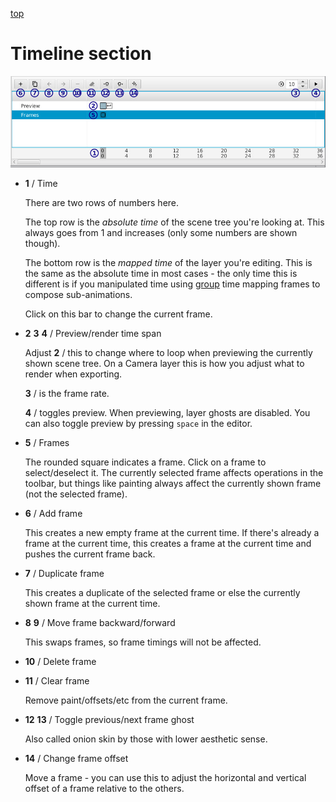 [top](userguide.md)

# Timeline section

![Timeline section](timeline.jpg)

* **1** / Time

   There are two rows of numbers here.

   The top row is the _absolute time_ of the scene tree you're looking at.  This always goes from 1 and increases (only some numbers are shown though).

   The bottom row is the _mapped time_ of the layer you're editing.  This is the same as the absolute time in most cases - the only time this is different is if you manipulated time using [group](group_layer.md) time mapping frames to compose sub-animations.

   Click on this bar to change the current frame.

* **2** **3** **4** / Preview/render time span

   Adjust **2** / this to change where to loop when previewing the currently shown scene tree.  On a Camera layer this is how you adjust what to render when exporting.

   **3** / is the frame rate.

   **4** / toggles preview.  When previewing, layer ghosts are disabled.  You can also toggle preview by pressing `space` in the editor.

* **5** / Frames

   The rounded square indicates a frame.  Click on a frame to select/deselect it.  The currently selected frame affects operations in the toolbar, but things like painting always affect the currently shown frame (not the selected frame).

* **6** / Add frame

   This creates a new empty frame at the current time.  If there's already a frame at the current time, this creates a frame at the current time and pushes the current frame back.

* **7** / Duplicate frame

   This creates a duplicate of the selected frame or else the currently shown frame at the current time.

* **8** **9** / Move frame backward/forward

   This swaps frames, so frame timings will not be affected.

* **10** / Delete frame

* **11** / Clear frame

   Remove paint/offsets/etc from the current frame.

* **12** **13** / Toggle previous/next frame ghost

   Also called onion skin by those with lower aesthetic sense.

* **14** / Change frame offset

   Move a frame - you can use this to adjust the horizontal and vertical offset of a frame relative to the others.
